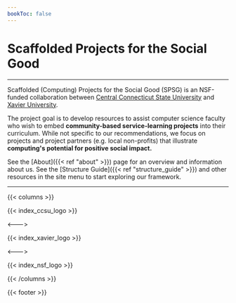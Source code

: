 ```yaml
---
bookToc: false
---
```


# Scaffolded Projects for the Social Good

------------

Scaffolded (Computing) Projects for the Social Good (SPSG) is an NSF-funded collaboration
between [Central Connecticut State University](https://www.ccsu.edu/) and
[Xavier University](https://www.xavier.edu/).

The project goal is to develop resources to assist computer science faculty who
wish to embed **community-based service-learning projects** into their
curriculum. While not specific to our recommendations, we focus on projects and
project partners (e.g. local non-profits) that illustrate **computing's
potential for positive social impact.**

See the [About]({{< ref "about" >}}) page for an overview and information about
us. See the [Structure Guide]({{< ref "structure_guide" >}}) and other
resources in the site menu to start exploring our framework.

------------

{{< columns >}}

{{< index_ccsu_logo >}}

<--->

{{< index_xavier_logo >}}

<--->

{{< index_nsf_logo >}}

{{< /columns >}}

{{< footer >}}
